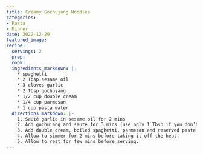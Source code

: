 ```yaml
---
title: Creamy Gochujang Noodles
categories:
- Pasta
- Dinner
date: 2022-12-29
featured_image:
recipe:
  servings: 2
  prep:
  cook:
  ingredients_markdown: |-
    * spaghetti
    * 2 Tbsp sesame oil
    * 3 cloves garlic
    * 2 Tbsp gochujang
    * 1/2 cup double cream
    * 1/4 cup parmesan
    * 1 cup pasta water
  directions_markdown: |-
    1. Sauté garlic in sesame oil for 2 mins
    2. Add gochujang and sauté for 3 mins (use only 1 Tbsp if you don’t want it as spicy, may need to add salt to your taste in this case)
    3. Add double cream, boiled spaghetti, parmesan and reserved pasta water, mix well.
    4. Allow to simmer for 2 mins before taking it off the heat.
    5. Allow to rest for few mins before serving. 
---
```

